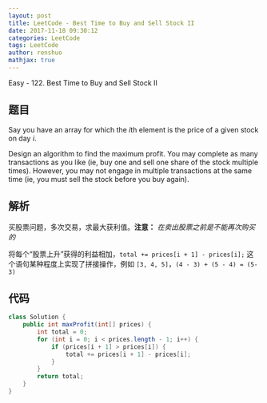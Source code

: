 ```yaml
---
layout: post
title: LeetCode - Best Time to Buy and Sell Stock II
date: 2017-11-18 09:30:12
categories: LeetCode
tags: LeetCode
author: renshuo
mathjax: true
---
```


Easy - 122. Best Time to Buy and Sell Stock II

<!--more-->

## 题目

Say you have an array for which the *i*th element is the price of a given stock on day *i*.

Design an algorithm to find the maximum profit. You may complete as many transactions as you like (ie, buy one and sell one share of the stock multiple times). However, you may not engage in multiple transactions at the same time (ie, you must sell the stock before you buy again).

## 解析

买股票问题，多次交易，求最大获利值。**注意：** *在卖出股票之前是不能再次购买的*

将每个“股票上升”获得的利益相加，`total += prices[i + 1] - prices[i];` 这个语句某种程度上实现了拼接操作，例如 `[3, 4, 5]`，`(4 - 3) + (5 - 4) = (5-3)` 

## 代码

``` java
class Solution {
    public int maxProfit(int[] prices) {
        int total = 0;
        for (int i = 0; i < prices.length - 1; i++) {
            if (prices[i + 1] > prices[i]) {
                total += prices[i + 1] - prices[i];
            }
        }
        return total;
    }
}
```